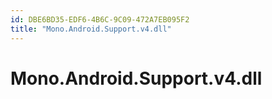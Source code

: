 ```yaml
---
id: DBE6BD35-EDF6-4B6C-9C09-472A7EB095F2
title: "Mono.Android.Support.v4.dll"
---
```


<a name="Mono.Android.Support.v4.dll" class="injected"></a>


# Mono.Android.Support.v4.dll
